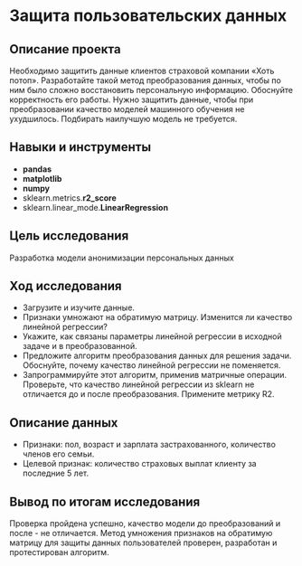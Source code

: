 # Защита пользовательских данных

## Описание проекта

Необходимо защитить данные клиентов страховой компании «Хоть потоп». Разработайте такой метод преобразования данных, чтобы по ним было сложно восстановить персональную информацию. Обоснуйте корректность его работы. Нужно защитить данные, чтобы при преобразовании качество моделей машинного обучения не ухудшилось. Подбирать наилучшую модель не требуется.

## Навыки и инструменты
- **pandas**
- **matplotlib**
- **numpy**
- sklearn.metrics.**r2_score**
- sklearn.linear_mode.**LinearRegression**

## Цель исследования

Разработка модели анонимизации персональных данных

## Ход исследования

- Загрузите и изучите данные.
- Признаки умножают на обратимую матрицу. Изменится ли качество линейной регрессии? 
- Укажите, как связаны параметры линейной регрессии в исходной задаче и в преобразованной.
- Предложите алгоритм преобразования данных для решения задачи. Обоснуйте, почему качество линейной регрессии не поменяется.
- Запрограммируйте этот алгоритм, применив матричные операции. Проверьте, что качество линейной регрессии из sklearn не отличается до и после преобразования. Примените метрику R2.
## Описание данных

- Признаки: пол, возраст и зарплата застрахованного, количество членов его семьи.
- Целевой признак: количество страховых выплат клиенту за последние 5 лет.

## Вывод по итогам исследования
Проверка пройдена успешно, качество модели до преобразований и после - не отличается. Метод умножения признаков на обратимую матрицу для защиты данных пользователей проверен, разработан и протестирован алгоритм.
